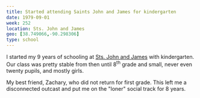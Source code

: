 ```yaml
---
title: Started attending Saints John and James for kindergarten
date: 1979-09-01
week: 252
location: Sts. John and James
geo: [38.749066,-90.298306]
type: school
---
```


I started my 9 years of schooling at [Sts. John and James](https://www.pinterest.com/pin/520236194428927724/) with kindergarten. Our class was pretty stable from then until 8<sup>th</sup> grade and small, never even twenty pupils, and mostly girls.

My best friend, Zachary, who did not return for first grade. This left me a disconnected outcast and put me on the "loner" social track for 8 years.
